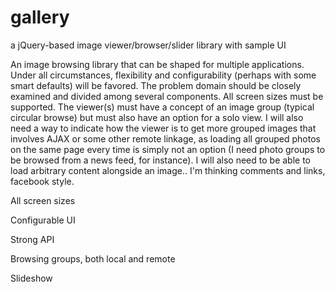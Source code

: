 gallery
=======

a jQuery-based image viewer/browser/slider library with sample UI


An image browsing library that can be shaped for multiple applications.
Under all circumstances, flexibility and configurability (perhaps with some smart defaults) will be favored.
The problem domain should be closely examined and divided among several components.
All screen sizes must be supported. The viewer(s) must have a concept of an image group (typical circular browse) but must also have an option
for a solo view. I will also need a way to indicate how the viewer is to get more grouped images that involves AJAX or some other remote linkage,
as loading all grouped photos on the same page every time is simply not an option (I need photo groups to be browsed from a news feed, for instance). I will also need to be able to load arbitrary content alongside an image.. I'm thinking comments and links, facebook style.

All screen sizes

Configurable UI

Strong API

Browsing groups, both local and remote

Slideshow

